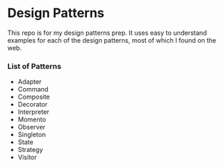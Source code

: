 Design Patterns
====

This repo is for my design patterns prep. It uses easy to understand examples for each of the design patterns, most of which I found on the web. 

### List of Patterns

- Adapter
- Command
- Composite
- Decorator
- Interpreter
- Momento
- Observer
- Singleton
- State
- Strategy
- Visitor